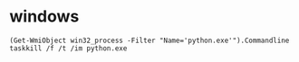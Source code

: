 # windows
```
(Get-WmiObject win32_process -Filter "Name='python.exe'").Commandline
taskkill /f /t /im python.exe
```
